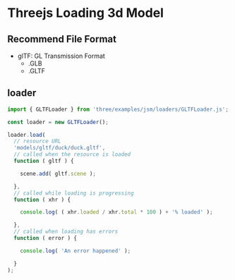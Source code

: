 # Threejs Loading 3d Model

## Recommend File Format

- glTF: GL Transmission Format
  - .GLB
  - .GLTF

## loader

```js
import { GLTFLoader } from 'three/examples/jsm/loaders/GLTFLoader.js';

const loader = new GLTFLoader();

loader.load(
  // resource URL
  'models/gltf/duck/duck.gltf',
  // called when the resource is loaded
  function ( gltf ) {

    scene.add( gltf.scene );

  },
  // called while loading is progressing
  function ( xhr ) {

    console.log( ( xhr.loaded / xhr.total * 100 ) + '% loaded' );

  },
  // called when loading has errors
  function ( error ) {

    console.log( 'An error happened' );

  }
);
```
```
